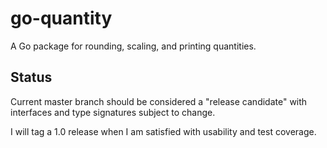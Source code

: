 # go-quantity

A Go package for rounding, scaling, and printing quantities.

## Status

Current master branch should be considered a "release candidate" with interfaces and type signatures subject to change.

I will tag a 1.0 release when I am satisfied with usability and test coverage.
